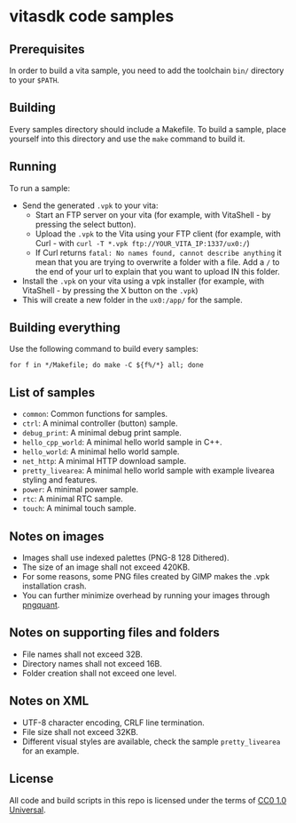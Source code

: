 # vitasdk code samples

## Prerequisites

In order to build a vita sample, you need to add the toolchain `bin/` directory to your `$PATH`.

## Building

Every samples directory should include a Makefile.
To build a sample, place yourself into this directory and use the `make` command to build it.

## Running

To run a sample:
- Send the generated `.vpk` to your vita:
	- Start an FTP server on your vita (for example, with VitaShell - by pressing the select button).
	- Upload the `.vpk` to the Vita using your FTP client (for example, with Curl - with `curl -T *.vpk ftp://YOUR_VITA_IP:1337/ux0:/`)
	- If Curl returns `fatal: No names found, cannot describe anything` it mean that you are trying to overwrite a folder with a file. Add a `/` to the end of your url to explain that you want to upload IN this folder.
- Install the `.vpk` on your vita using a vpk installer (for example, with VitaShell - by pressing the X button on the `.vpk`)
- This will create a new folder in the `ux0:/app/` for the sample.

## Building everything

Use the following command to build every samples:

```
for f in */Makefile; do make -C ${f%/*} all; done
```

## List of samples

* `common`: Common functions for samples.
* `ctrl`: A minimal controller (button) sample.
* `debug_print`: A minimal debug print sample.
* `hello_cpp_world`: A minimal hello world sample in C++.
* `hello_world`: A minimal hello world sample.
* `net_http`: A minimal HTTP download sample.
* `pretty_livearea`: A minimal hello world sample with example livearea styling and features.
* `power`: A minimal power sample.
* `rtc`: A minimal RTC sample.
* `touch`: A minimal touch sample.

## Notes on images
- Images shall use indexed palettes (PNG-8 128 Dithered).
- The size of an image shall not exceed 420KB.
- For some reasons, some PNG files created by GIMP makes the .vpk installation crash.
- You can further minimize overhead by running your images through [pngquant](https://pngquant.org/).

## Notes on supporting files and folders
- File names shall not exceed 32B.
- Directory names shall not exceed 16B.
- Folder creation shall not exceed one level.

## Notes on XML
- UTF-8 character encoding, CRLF line termination.
- File size shall not exceed 32KB.
- Different visual styles are available, check the sample `pretty_livearea` for an example.

## License

All code and build scripts in this repo is licensed under the terms of [CC0 1.0 Universal](https://creativecommons.org/publicdomain/zero/1.0/).
